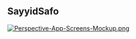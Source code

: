 ## SayyidSafo

[![Perspective-App-Screens-Mockup.png](https://i.postimg.cc/dQr6n8VZ/Perspective-App-Screens-Mockup.png)](https://postimg.cc/NLGRj2TQ)
